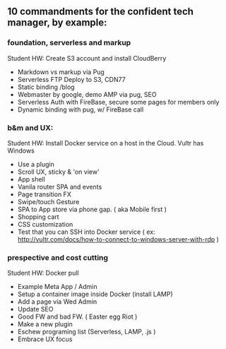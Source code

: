 
## 10 commandments for the confident tech manager, by example:

### foundation, serverless and markup
Student HW: Create S3 account and install CloudBerry
- Markdown vs markup via Pug
- Serverless FTP Deploy to S3, CDN77
- Static binding /blog
- Webmaster by google, demo AMP via pug, SEO
- Serverless Auth with FireBase, secure some pages for members only
- Dynamic binding with pug, w/ FireBase call

### b&m and UX:
Student HW: Install Docker service on a host in the Cloud. Vultr has Windows
- Use a plugin
- Scroll UX, sticky & 'on view'
- App shell
- Vanila router SPA and events
- Page transition FX
- Swipe/touch Gesture
- SPA to App store via phone gap. ( aka Mobile first )
- Shopping cart
- CSS customization
- Test that you can SSH into Docker service
( ex: http://vultr.com/docs/how-to-connect-to-windows-server-with-rdp
)

### prespective and cost cutting
Student HW: Docker pull
- Example Meta App / Admin
- Setup a container image inside Docker (install LAMP)
- Add a page via Wed Admin
- Update SEO
- Good FW and bad FW. ( Easter egg Riot )
- Make a new plugin
- Eschew programing list (Serverless, LAMP, .js )
- Embrace UX focus
